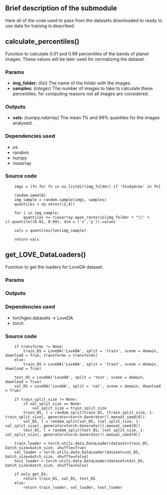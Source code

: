 ## Brief description of the submodule

Here all of the code used to pass from the datasets downloaded to ready to use data for training is described.

## calculate_percentiles()

Function to calculate 0.01 and 0.99 percentiles of the bands of planet images. These values will be later used for normalizing the dataset.

### Params

* **img_folder:** *(list)* The name of the folder with the images.
* **samples:** *(integer)* The number of images to take to calculate these percentiles, for computing reasons not all images are considered.

### Outputs

* **vals:** *(numpy.ndarray)* The mean 1% and 99% quantiles for the images analysed.

### Dependencies used

* os
* random
* numpy
* rioxarray

### Source code
```
    imgs = [fn for fn in os.listdir(img_folder) if 'StudyArea' in fn]

    random.seed(8)
    img_sample = random.sample(imgs, samples)
    quantiles = np.zeros((2,4))
    
    for i in img_sample:
        quantiles += rioxarray.open_rasterio(img_folder + "\\" + i).quantile((0.01, 0.99), dim = ('x','y')).values
    
    vals = quantiles/len(img_sample)
    
    return vals
```

## get_LOVE_DataLoaders()

Function to get the loaders for LoveDA dataset.

### Params

### Outputs

### Dependencies used

* torchgeo.datasets -> LoveDA
* torch
  
### Source code

```
    if transforms != None:
        train_DS = LoveDA('LoveDA', split = 'train', scene = domain, download = True, transforms = transforms)
    else:
        train_DS = LoveDA('LoveDA', split = 'train', scene = domain, download = True)
        
    test_DS = LoveDA('LoveDA', split = 'test', scene = domain, download = True)
    val_DS = LoveDA('LoveDA', split = 'val', scene = domain, download = True)

    if train_split_size != None:
        if val_split_size == None:
            val_split_size = train_split_size
        train_DS, l = random_split(train_DS, [train_split_size, 1-train_split_size], generator=torch.Generator().manual_seed(8))
        val_DS, l = random_split(val_DS, [val_split_size, 1-val_split_size], generator=torch.Generator().manual_seed(8))
        test_DS, l = random_split(test_DS, [val_split_size, 1-val_split_size], generator=torch.Generator().manual_seed(8))
    
    train_loader = torch.utils.data.DataLoader(dataset=train_DS, batch_size=batch_size, shuffle=True)
    val_loader = torch.utils.data.DataLoader(dataset=val_DS, batch_size=batch_size, shuffle=False)
    test_loader = torch.utils.data.DataLoader(dataset=test_DS, batch_size=batch_size, shuffle=False)

    if only_get_DS:
        return train_DS, val_DS, test_DS
    else:
        return train_loader, val_loader, test_loader
```